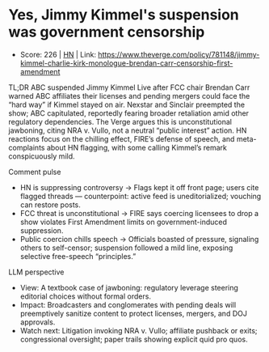 # Yes, Jimmy Kimmel's suspension was government censorship

- Score: 226 | [HN](https://news.ycombinator.com/item?id=45292130) | Link: https://www.theverge.com/policy/781148/jimmy-kimmel-charlie-kirk-monologue-brendan-carr-censorship-first-amendment

TL;DR
ABC suspended Jimmy Kimmel Live after FCC chair Brendan Carr warned ABC affiliates their licenses and pending mergers could face the “hard way” if Kimmel stayed on air. Nexstar and Sinclair preempted the show; ABC capitulated, reportedly fearing broader retaliation amid other regulatory dependencies. The Verge argues this is unconstitutional jawboning, citing NRA v. Vullo, not a neutral “public interest” action. HN reactions focus on the chilling effect, FIRE’s defense of speech, and meta-complaints about HN flagging, with some calling Kimmel’s remark conspicuously mild.

Comment pulse
- HN is suppressing controversy → Flags kept it off front page; users cite flagged threads — counterpoint: active feed is uneditorialized; vouching can restore posts.
- FCC threat is unconstitutional → FIRE says coercing licensees to drop a show violates First Amendment limits on government-induced suppression.
- Public coercion chills speech → Officials boasted of pressure, signaling others to self-censor; suspension followed a mild line, exposing selective free-speech “principles.”

LLM perspective
- View: A textbook case of jawboning: regulatory leverage steering editorial choices without formal orders.
- Impact: Broadcasters and conglomerates with pending deals will preemptively sanitize content to protect licenses, mergers, and DOJ approvals.
- Watch next: Litigation invoking NRA v. Vullo; affiliate pushback or exits; congressional oversight; paper trails showing explicit quid pro quos.
